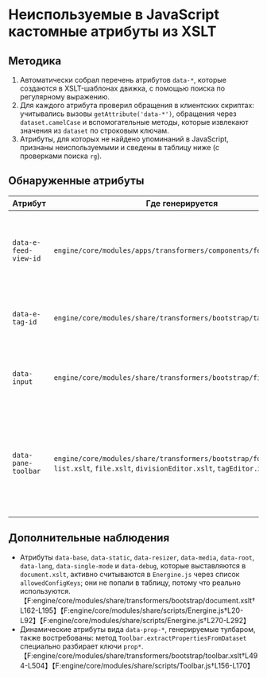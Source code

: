 # Неиспользуемые в JavaScript кастомные атрибуты из XSLT

## Методика
1. Автоматически собрал перечень атрибутов `data-*`, которые создаются в XSLT-шаблонах движка, с помощью поиска по регулярному выражению.
2. Для каждого атрибута проверил обращения в клиентских скриптах: учитывались вызовы `getAttribute('data-*')`, обращения через `dataset.camelCase` и вспомогательные методы, которые извлекают значения из `dataset` по строковым ключам.
3. Атрибуты, для которых не найдено упоминаний в JavaScript, признаны неиспользуемыми и сведены в таблицу ниже (с проверками поиска `rg`).

## Обнаруженные атрибуты
| Атрибут | Где генерируется | Контекст использования в XSLT | Наблюдения |
| --- | --- | --- | --- |
| `data-e-feed-view-id` | `engine/core/modules/apps/transformers/components/feed.xslt` | Присваивается корневому контейнеру режима просмотра компонента `feed`, совпадает с `id` элемента. 【F:engine/core/modules/apps/transformers/components/feed.xslt†L56-L66】 | В JavaScript отсутствуют обращения к `dataset.eFeedViewId` или `getAttribute('data-e-feed-view-id')`. 【b3d32d†L1-L2】 |
| `data-e-tag-id` | `engine/core/modules/share/transformers/bootstrap/tagEditor.xslt` | Добавляется карточке редактора тегов вместе с `data-e-js`, `data-e-template` и `data-e-toolbar-component`. 【F:engine/core/modules/share/transformers/bootstrap/tagEditor.xslt†L20-L35】 | JS-код не использует `dataset.eTagId` и не ищет `data-e-tag-id`. 【670af0†L1-L2】 |
| `data-input` | `engine/core/modules/share/transformers/bootstrap/fields.xslt` | Сохраняет идентификатор скрытого `<input type="file">` для быстрых загрузок в элементах `quick-upload`. 【F:engine/core/modules/share/transformers/bootstrap/fields.xslt†L195-L256】 | Поиск по проекту не выявил использования `data-input` в JavaScript. 【8b1e2c†L1-L2】 |
| `data-pane-toolbar` | `engine/core/modules/share/transformers/bootstrap/form.xslt`, `list.xslt`, `file.xslt`, `divisionEditor.xslt`, `tagEditor.xslt` | Помечает шапку и подвал карточных панелей, чтобы отделить зоны верхнего/нижнего тулбаров. 【F:engine/core/modules/share/transformers/bootstrap/form.xslt†L15-L223】【F:engine/core/modules/share/transformers/bootstrap/list.xslt†L70-L104】【F:engine/core/modules/share/transformers/bootstrap/file.xslt†L35-L70】【F:engine/core/modules/share/transformers/bootstrap/divisionEditor.xslt†L28-L86】【F:engine/core/modules/share/transformers/bootstrap/tagEditor.xslt†L20-L35】 | JavaScript работает только с `data-pane-part` и не обращается к `data-pane-toolbar`. 【c85858†L1-L2】 |

## Дополнительные наблюдения
- Атрибуты `data-base`, `data-static`, `data-resizer`, `data-media`, `data-root`, `data-lang`, `data-single-mode` и `data-debug`, которые выставляются в `document.xslt`, активно считываются в `Energine.js` через список `allowedConfigKeys`; они не попали в таблицу, потому что реально используются. 【F:engine/core/modules/share/transformers/bootstrap/document.xslt†L162-L195】【F:engine/core/modules/share/scripts/Energine.js†L20-L92】【F:engine/core/modules/share/scripts/Energine.js†L270-L292】
- Динамические атрибуты вида `data-prop-*`, генерируемые тулбаром, также востребованы: метод `Toolbar.extractPropertiesFromDataset` специально разбирает ключи `prop*`. 【F:engine/core/modules/share/transformers/bootstrap/toolbar.xslt†L494-L504】【F:engine/core/modules/share/scripts/Toolbar.js†L156-L170】

